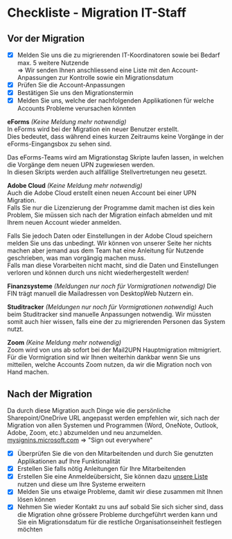 # Checkliste - Migration IT-Staff

## Vor der Migration

- [x] Melden Sie uns die zu migrierenden IT-Koordinatoren sowie bei Bedarf max. 5 weitere Nutzende  
=> Wir senden Ihnen anschliessend eine Liste mit den Account-Anpassungen zur Kontrolle sowie ein Migrationsdatum
- [x] Prüfen Sie die Account-Anpassungen
- [x] Bestätigen Sie uns den Migrationstermin
- [x] Melden Sie uns, welche der nachfolgenden Applikationen für welche Accounts Probleme verursachen könnten

**eForms** *(Keine Meldung mehr notwendig)*  
In eForms wird bei der Migration ein neuer Benutzer erstellt.  
Dies bedeutet, dass während eines kurzen Zeitraums keine Vorgänge in der eForms-Eingangsbox zu sehen sind.  

Das eForms-Teams wird am Migrationstag Skripte laufen lassen, in welchen die Vorgänge dem neuen UPN zugewiesen werden.  
In diesen Skripts werden auch allfällige Stellvertretungen neu gesetzt.  

**Adobe Cloud** *(Keine Meldung mehr notwendig)*  
Auch die Adobe Cloud erstellt einen neuen Account bei einer UPN Migration.  
Falls Sie nur die Lizenzierung der Programme damit machen ist dies kein Problem, Sie müssen sich nach der Migration einfach abmelden und mit Ihrem neuen Account wieder anmelden.  

Falls Sie jedoch Daten oder Einstellungen in der Adobe Cloud speichern melden Sie uns das unbedingt. Wir können von unserer Seite her nichts machen aber jemand aus dem Team hat eine Anleitung für Nutzende geschrieben, was man vorgängig machen muss.  
Falls man diese Vorarbeiten nicht macht, sind die Daten und Einstellungen verloren und können durch uns nicht wiederhergestellt werden!

**Finanzsysteme** *(Meldungen nur noch für Vormigrationen notwendig)* 
Die FIN trägt manuell die Mailadressen von DesktopWeb Nutzern ein.

**Studitracker** *(Meldungen nur noch für Vormigrationen notwendig)*
Auch beim Studitracker sind manuelle Anpassungen notwendig. Wir müssten somit auch hier wissen, falls eine der zu migrierenden Personen das System nutzt.

**Zoom**  *(Keine Meldung mehr notwendig)*   
Zoom wird von uns ab sofort bei der Mail2UPN Hauptmigration mitmigriert.  
Für die Vormigration sind wir Ihnen weiterhin dankbar wenn Sie uns mitteilen, welche Accounts Zoom nutzen, da wir die Migration noch von Hand machen.

## Nach der Migration

Da durch diese Migration auch Dinge wie die persönliche Sharepoint/OneDrive URL angepasst werden empfehlen wir, sich nach der Migration von allen Systemen und Programmen (Word, OneNote, Outlook, Adobe, Zoom, etc.) abzumelden und neu anzumelden.  
[mysignins.microsoft.com](https://mysignins.microsoft.com/security-info) => "Sign out everywhere"

- [x] Überprüfen Sie die von den Mitarbeitenden und durch Sie genutzten Applikationen auf Ihre Funktionalität
- [x] Erstellen Sie falls nötig Anleitungen für Ihre Mitarbeitenden
- [x] Erstellen Sie eine Anmeldeübersicht, Sie können dazu [unsere Liste](../tutorials/tutorials-logins.md) nutzen und diese um Ihre Systeme erweitern
- [x] Melden Sie uns etwaige Probleme, damit wir diese zusammen mit Ihnen lösen können
- [x] Nehmen Sie wieder Kontakt zu uns auf sobald Sie sich sicher sind, dass die Migration ohne grössere Probleme durchgeführt werden kann und Sie ein Migrationsdatum für die restliche Organisationseinheit festlegen möchten